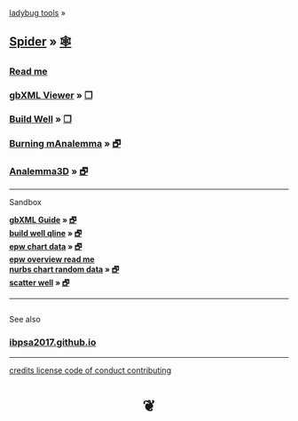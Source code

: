 <style>

#menu p { margin: 5px 0 ; }

h4 { margin: 0; }
</style>


[ladybug tools]( http://www.ladybug.tools ) &raquo;



## [Spider]( index.html ) &raquo; [&#x1f578;]( https://github.com/ladybug-tools/spider )


### [Read me]( #README.md )


### [gbXML Viewer]( #read-gbxml/README.md ) &raquo; [&#x2750;]( read-gbxml/gbxml-viewer/index.html "Open full screen" )


### [Build Well]( #build-well/README.md ) &raquo; [&#x2750;]( build-well/index.html "Open full screen" )


### [Burning mAnalemma]( #burning-manalemma-2017/README.md ) &raquo; [&#x1F5D7;]( burning-manalemma-2017/index.html "Run full screen" )


### [Analemma3D]( #analemma3d/README.md ) &raquo; [&#x1F5D7;]( analemma3d/index.html "Run full screen" )


*** 

Sandbox

#### [gbXML Guide]( #sandbox/gbxml-guide/README.md ) &raquo; [&#x1F5D7;]( sandbox/gbxml-guide/index.html )

#### [build well qline]( #sandbox/build-well-qline/README.md) &raquo; [&#x1F5D7;]( http://www.ladybug.tools/spider/sandbox/build-well-qline/ "Run full screen" )


#### [epw chart data]( #sandbox/chart-epw-data/README.md ) &raquo; [&#x1F5D7;]( sandbox/chart-epw-data/index.html )

#### [epw overview read me]( #pages/readme-epw.md )

#### [nurbs chart random data]( #sandbox/nurbs-chart/README.md) &raquo; [&#x1F5D7;]( http://www.ladybug.tools/spider/sandbox/nurbs-chart/ "Run full screen" )

#### [scatter well]( #sandbox/scatter-well/README.md) &raquo; [&#x1F5D7;]( http://www.ladybug.tools/spider/sandbox/scatter-well/ "Run full screen" )



***

<!-- rename -->

<div id=divSubMenu ></div>

<iframe id=ifrMenu class=bbbiframeMenu width=100% height=0 frameBorder=0 ></iframe>


See also

### [ibpsa2017.github.io]( https://ibpsa2017.github.io/ )




***

[credits         ]( #./pages/credits.md )
[license         ]( #./pages/license.md )
[code of conduct ]( #./pages/code-of-conduct.md )
[contributing    ]( #./pages/contributing.md )

<h1 style=text-align:center; > &#x2766; </h1>
